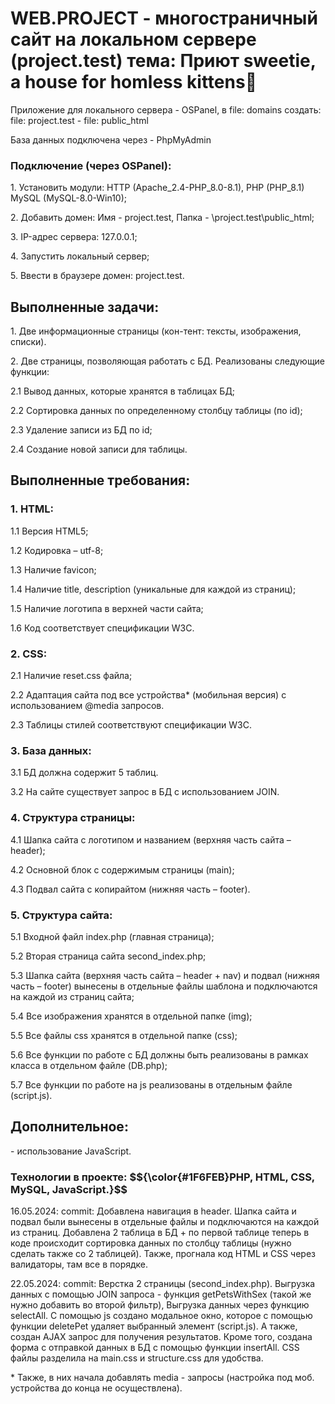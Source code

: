 <h1>WEB.PROJECT - многостраничный сайт на локальном сервере (project.test) тема: Приют sweetie, a house for homless kittens💙</h1>

<p>Приложение для локального сервера - OSPanel, в file: domains создать: file: project.test - file: public_html</p>
<p>База данных подключена через - PhpMyAdmin</p>

<h3>Подключение (через OSPanel):</h3>
<p>1. Установить модули: HTTP (Apache_2.4-PHP_8.0-8.1), PHP (PHP_8.1) MySQL (MySQL-8.0-Win10);</p>
<p>2. Добавить домен: Имя - project.test, Папка - \project.test\public_html;</p>
<p>3. IP-адрес сервера: 127.0.0.1;</p>
<p>4. Запустить локальный сервер;</p>
<p>5. Ввести в браузере домен: project.test.</p>

<h2>Выполненные задачи:</h2>
<p>1.	Две информационные страницы (кон-тент: тексты, изображения, списки).</p>
<p>2.	Две страницы, позволяющая работать с БД. Реализованы следующие функции:</p>
  <p>2.1 Вывод данных, которые хранятся в таблицах БД;</p>
  <p>2.2 Сортировка данных по определенному столбцу таблицы (по id);</p>
  <p>2.3 Удаление записи из БД по id;</p>
  <p>2.4 Создание новой записи для таблицы.</p>

<h2>Выполненные требования:
<h3>1.	HTML:</h3>
  <p>1.1 Версия HTML5;</p>
  <p>1.2 Кодировка – utf-8;</p>
  <p>1.3 Наличие favicon;</p>
  <p>1.4 Наличие title, description (уникальные для каждой из страниц);</p>
  <p>1.5 Наличие логотипа в верхней части сайта;</p>
  <p>1.6 Код соответствует спецификации W3C.</p>
<h3>2.	CSS:</h3>
   <p>2.1 Наличие reset.css файла;</p>
   <p>2.2 Адаптация сайта под все устройства* (мобильная версия) с использованием @media запросов.</p>
  <p>2.3 Таблицы стилей соответствуют спецификации W3C.</p>
<h3>3. База данных:</h3>
  <p>3.1	БД должна содержит 5 таблиц.</p>
  <p>3.2 На сайте существует запрос в БД с использованием JOIN.</p>
<h3>4. Структура страницы:</h3>
  <p>4.1 Шапка сайта с логотипом и названием (верхняя часть сайта – header); </p>
  <p>4.2 Основной блок с содержимым страницы (main);</p>
 <p> 4.3 Подвал сайта с копирайтом (нижняя часть – footer).</p>
<h3>5.	Структура сайта:</h3>
  <p>5.1 Входной файл index.php (главная страница);</p>
  <p>5.2 Вторая страница сайта second_index.php;</p>
  <p>5.3 Шапка сайта (верхняя часть сайта – header + nav) и подвал (нижняя часть – footer) вынесены в отдельные файлы шаблона и подключаются на каждой из страниц сайта;</p>
  <p>5.4 Все изображения хранятся в отдельной папке (img);</p>
  <p>5.5 Все файлы css хранятся в отдельной папке (css);</p>
  <p>5.6 Все функции по работе с БД должны быть реализованы в рамках класса в отдельном файле (DB.php);</p>
  <p>5.7 Все функции по работе на js реализованы в отдельным файле (script.js).</p>

<h2>Дополнительное:</h2>
<p> -	использование JavaScript.</p>

<h3>Технологии в проекте: $${\color{#1F6FEB}PHP,  HTML,  CSS,  MySQL, JavaScript.}$$</h3>

<p>16.05.2024: commit: Добавлена навигация в header. Шапка сайта и подвал были вынесены в отдельные файлы и подключаются на каждой из страниц. Добавлена 2 таблица в БД + по первой таблице теперь в коде происходит сортировка данных по столбцу таблицы (нужно сделать также со 2 таблицей). Также, прогнала код HTML и CSS через валидаторы, там все в порядке.</p>
<p>22.05.2024: commit: Верстка 2 страницы (second_index.php). Выгрузка данных с помощью JOIN запроса - функция getPetsWithSex (такой же нужно добавить во второй фильтр), Выгрузка данных через функцию selectAll. С помощью js создано модальное окно, которое с помощью функции deletePet удаляет выбранный элемент (script.js). А также, создан AJAX запрос для получения результатов. Кроме того, создана форма с отправкой данных в БД с помощью функции insertAll. CSS файлы разделила на main.css и structure.css для удобства.</p>
<p>* Также, в них начала добавлять media - запросы (настройка под моб. устройства до конца не осуществлена).</p>
